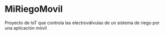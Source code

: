 # MiRiegoMovil
Proyecto de IoT que controla las electroválvulas de un sistema de riego por una aplicación móvil
